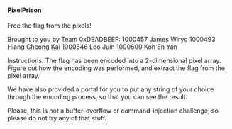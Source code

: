 #### PixelPrison ####
Free the flag from the pixels!

Brought to you by Team 0xDEADBEEF:
1000457 James Wiryo
1000493 Hiang Cheong Kai
1000546 Loo Juin
1000600 Koh En Yan

Instructions:
The flag has been encoded into a 2-dimensional pixel array.
Figure out how the encoding was performed, and extract the flag
from the pixel array.

We have also provided a portal for you to put any string of your
choice through the encoding process, so that you can see the result.

Please, this is not a buffer-overflow or command-injection challenge,
so please do not try any of that stuff.
